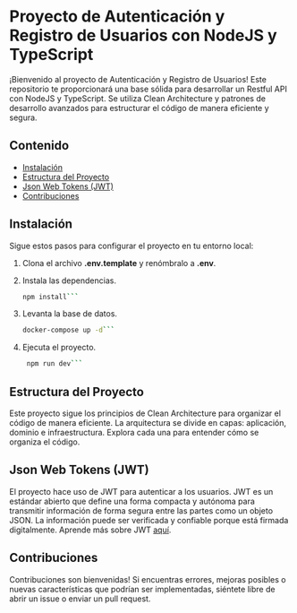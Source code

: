 # Proyecto de Autenticación y Registro de Usuarios con NodeJS y TypeScript

¡Bienvenido al proyecto de Autenticación y Registro de Usuarios! Este repositorio te proporcionará una base sólida para desarrollar un Restful API con NodeJS y TypeScript. Se utiliza Clean Architecture y patrones de desarrollo avanzados para estructurar el código de manera eficiente y segura.

## Contenido

- [Instalación](#instalación)
- [Estructura del Proyecto](#estructura-del-proyecto)
- [Json Web Tokens (JWT)](#json-web-tokens-jwt)
- [Contribuciones](#contribuciones)

## Instalación

Sigue estos pasos para configurar el proyecto en tu entorno local:

1. Clona el archivo **.env.template** y renómbralo a **.env**.

2. Instala las dependencias.
   ```bash
   npm install```

3. Levanta la base de datos.
   ```bash
   docker-compose up -d```

4. Ejecuta el proyecto.
   ```bash
    npm run dev```

## Estructura del Proyecto

Este proyecto sigue los principios de Clean Architecture para organizar el código de manera eficiente. La arquitectura se divide en capas: aplicación, dominio e infraestructura. Explora cada una para entender cómo se organiza el código.

## Json Web Tokens (JWT)

El proyecto hace uso de JWT para autenticar a los usuarios. JWT es un estándar abierto que define una forma compacta y autónoma para transmitir información de forma segura entre las partes como un objeto JSON. La información puede ser verificada y confiable porque está firmada digitalmente. Aprende más sobre JWT [aquí](https://jwt.io/introduction/).

## Contribuciones

Contribuciones son bienvenidas! Si encuentras errores, mejoras posibles o nuevas características que podrían ser implementadas, siéntete libre de abrir un issue o enviar un pull request.
